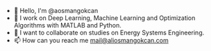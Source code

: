 - 👋 Hello, I'm @aosmangokcan
- 👀 I work on Deep Learning, Machine Learning and Optimization Algorithms with MATLAB and Python.
- 💞️ I want to collaborate on studies on Energy Systems Engineering.
- 📫 How can you reach me mail@aliosmangokcan.com

<!---
aosmangokcan/aosmangokcan is a ✨ special ✨ repository because its `README.md` (this file) appears on your GitHub profile.
You can click the Preview link to take a look at your changes.
--->
